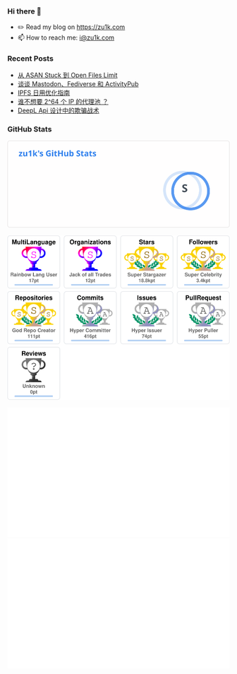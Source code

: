 ### Hi there 👋

- ✏️ Read my blog on https://zu1k.com
- 📫 How to reach me: i@zu1k.com

### Recent Posts
<!-- BLOG-POST-LIST:START -->
- [从 ASAN Stuck 到 Open Files Limit](https://zu1k.com/)
- [谈谈 Mastodon、Fediverse 和 ActivityPub](https://zu1k.com/)
- [IPFS 日用优化指南](https://zu1k.com/)
- [谁不想要 2^64 个 IP 的代理池 ？](https://zu1k.com/)
- [DeepL Api 设计中的欺骗战术](https://zu1k.com/)
<!-- BLOG-POST-LIST:END -->

### GitHub Stats

![zu1k's GitHub Stats](github-stats.svg)

![zu1k's GitHub Trophies](github-trophy.svg)

<div>
  <img src="github-stats-full.svg" />
  <img src="github-langs.svg" />
</div>

